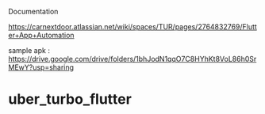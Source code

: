 
Documentation

https://carnextdoor.atlassian.net/wiki/spaces/TUR/pages/2764832769/Flutter+App+Automation

sample apk : https://drive.google.com/drive/folders/1bhJodN1qqO7C8HYhKt8VoL86h0SrMEwY?usp=sharing
# uber_turbo_flutter
